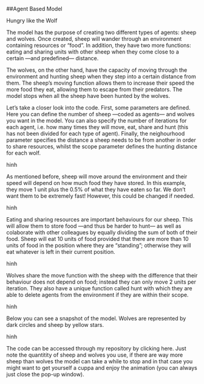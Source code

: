 ##Agent Based Model

Hungry like the Wolf

The model has the purpose of creating two different types of agents: sheep and wolves. Once created, sheep will wander through an environment containing resources or “food”. In addition, they have two more functions: eating and sharing units with other sheep when they come close to a certain —and predefined— distance.

The wolves, on the other hand, have the capacity of moving through the environment and hunting sheep when they step into a certain distance from them. The sheep’s moving function allows them to increase their speed the more food they eat, allowing them to escape from their predators. The model stops when all the sheep have been hunted by the wolves.

Let’s take a closer look into the code. First, some parameters are defined. Here you can define the number of sheep —coded as agents— and wolves you want in the model. You can also specify the number of iterations for each agent, i.e. how many times they will move, eat, share and hunt (this has not been divided for each type of agent). Finally, the neighourhood parameter specifies the distance a sheep needs to be from another in order to share resources, whilst the scope parameter defines the hunting distance for each wolf.

hinh

As mentioned before, sheep will move around the environment and their speed will depend on how much food they have stored. In this example, they move 1 unit plus the 0.5% of what they have eaten so far. We don’t want them to be extremely fast! However, this could be changed if needed.

hinh

Eating and sharing resources are important behaviours for our sheep. This will allow them to store food —and thus be harder to hunt— as well as colaborate with other colleagues by equally dividing the sum of both of their food. Sheep will eat 10 units of food provided that there are more than 10 units of food in the position where they are “standing”; otherwise they will eat whatever is left in their current position.

hinh

Wolves share the move function with the sheep with the difference that their behaviour does not depend on food; instead they can only move 2 units per iteration. They also have a unique function called hunt with which they are able to delete agents from the environment if they are within their scope.

hinh

Below you can see a snapshot of the model. Wolves are represented by dark circles and sheep by yellow stars.

hinh

The code can be accessed through my repository by clicking here. Just note the quantitity of sheep and wolves you use, if there are way more sheep than wolves the model can take a while to stop and in that case you might want to get yourself a cuppa and enjoy the animation (you can always just close the pop-up window).
